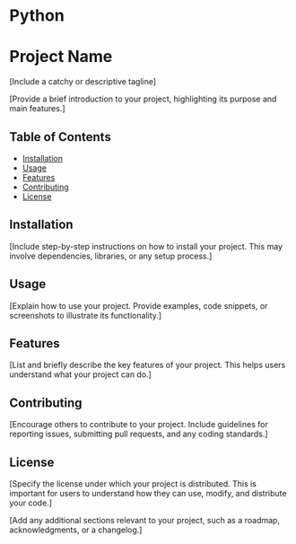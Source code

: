 # Python
# Project Name

[Include a catchy or descriptive tagline]

[Provide a brief introduction to your project, highlighting its purpose and main features.]

## Table of Contents
- [Installation](#installation)
- [Usage](#usage)
- [Features](#features)
- [Contributing](#contributing)
- [License](#license)

## Installation

[Include step-by-step instructions on how to install your project. This may involve dependencies, libraries, or any setup process.]

## Usage

[Explain how to use your project. Provide examples, code snippets, or screenshots to illustrate its functionality.]

## Features

[List and briefly describe the key features of your project. This helps users understand what your project can do.]

## Contributing

[Encourage others to contribute to your project. Include guidelines for reporting issues, submitting pull requests, and any coding standards.]

## License

[Specify the license under which your project is distributed. This is important for users to understand how they can use, modify, and distribute your code.]

[Add any additional sections relevant to your project, such as a roadmap, acknowledgments, or a changelog.]

